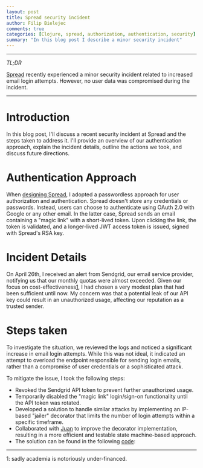 ```yaml
---
layout: post
title: Spread security incident
author: Filip Bielejec
comments: true
categories: [Clojure, spread, authorization, authentication, security]
summary: "In this blog post I describe a minor security incident"
---
```


---
*TL;DR*

[Spread](https://spreadviz.org/) recently experienced a minor security incident related to increased email login attempts.
However, no user data was compromised during the incident.

---

# <a name="intro"/> Introduction

In this blog post, I'll discuss a recent security incident at Spread and the steps taken to address it.
I'll provide an overview of our authentication approach, explain the incident details, outline the actions we took, and discuss future directions.

# <a name="auth"/> Authentication Approach

When [designing Spread](https://www.blog.nodrama.io/spread/), I adopted a passwordless approach for user authorization and authentication.
Spread doesn't store any  credentials or passwords.
Instead, users can choose to authenticate using OAuth 2.0 with Google or any other email.
In the latter case, Spread sends an email containing a "magic link" with a short-lived token.
Upon clicking the link, the token is validated, and a longer-lived JWT access token is issued, signed with Spread's RSA key.

# <a name="details"/> Incident Details

On April 26th, I received an alert from Sendgrid, our email service provider, notifying us that our monthly quotas were almost exceeded.
Given our focus on cost-effectiveness<sup>[1](#footnote1)</sup>, I had chosen a very modest plan that had been sufficient until now.
My concern was that a potential leak of our API key could result in an unauthorized usage, affecting our reputation as a trusted sender.

# <a name="steps"/> Steps taken

To investigate the situation, we reviewed the logs and noticed a significant increase in email login attempts.
While this was not ideal, it indicated an attempt to overload the endpoint responsible for sending login emails, rather than a compromise of user credentials or a sophisticated attack.

To mitigate the issue, I took the following steps:

* Revoked the Sendgrid API token to prevent further unauthorized usage.
* Temporarily disabled the "magic link" login/sign-on functionality until the API token was rotated.
* Developed a solution to handle similar attacks by implementing an IP-based "jailer" decorator that limits the number of login attempts within a specific timeframe.
* Collaborated with [Juan](https://github.com/jpmonettas?tab=repositories) to improve the decorator implementation, resulting in a more efficient and testable state machine-based approach.
* The solution can be found in the following [code](https://github.com/phylogeography/spread/blob/5964d016665270d960e94a193b44f5dff75578b1/src/clj/api/server.clj#L33-L78):

---
<a name="footnote1">1</a>: sadly academia is notoriously under-financed.
